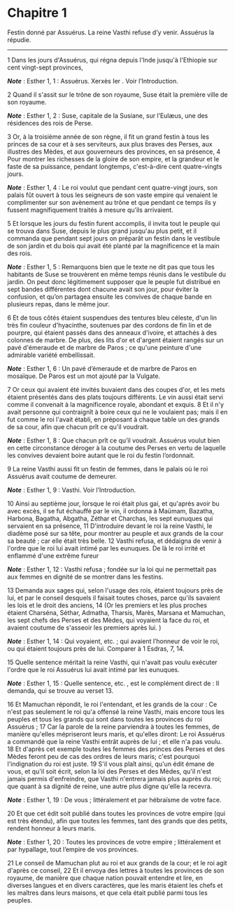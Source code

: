 # Chapitre 1

Festin donné par Assuérus.
La reine Vasthi refuse d’y venir.
Assuérus la répudie.

***

1 Dans les jours d'Assuérus, qui régna depuis l'Inde jusqu'à l'Ethiopie sur cent vingt-sept provinces,

***Note*** :  Esther 1, 1 : Assuérus. Xerxès Ier . Voir l’Introduction.

2 Quand il s'assit sur le trône de son royaume, Suse était la première ville de son royaume.

***Note*** :  Esther 1, 2 : Suse, capitale de la Susiane, sur l’Eulæus, une des résidences des rois de Perse.

3 Or, à la troisième année de son règne, il fit un grand festin à tous les princes de sa cour et à ses serviteurs, aux plus braves des Perses, aux illustres des Mèdes, et aux gouverneurs des provinces, en sa présence, 4 Pour montrer les richesses de la gloire de son empire, et la grandeur et le faste de sa puissance, pendant longtemps, c'est-à-dire cent quatre-vingts jours.

***Note*** :  Esther 1, 4 : Le roi voulut que pendant cent quatre-vingt jours, son palais fût ouvert à tous les seigneurs de son vaste empire qui venaient le complimenter sur son avènement au trône et que pendant ce temps ils y fussent magnifiquement traités à mesure qu’ils arrivaient.


5 Et lorsque les jours du festin furent accomplis, il invita tout le peuple qui se trouva dans Suse, depuis le plus grand jusqu'au plus petit, et il commanda que pendant sept jours on préparât un festin dans le vestibule de son jardin et du bois qui avait été planté par la magnificence et la main des rois.

***Note*** :  Esther 1, 5 : Remarquons bien que le texte ne dit pas que tous les habitants de Suse se trouvèrent en même temps réunis dans le vestibule du jardin. On peut donc légitimement supposer que le peuple fut distribué en sept bandes différentes dont chacune avait son jour, pour éviter la confusion, et qu’on partagea ensuite les convives de chaque bande en plusieurs repas, dans le même jour.

6 Et de tous côtés étaient suspendues des tentures bleu céleste, d'un lin très fin couleur d'hyacinthe, soutenues par des cordons de fin lin et de pourpre, qui étaient passés dans des anneaux d'ivoire, et attachés à des colonnes de marbre. De plus, des lits d'or et d'argent étaient rangés sur un pavé d'émeraude et de marbre de Paros ; ce qu'une peinture d'une admirable variété embellissait.

***Note*** :  Esther 1, 6 : Un pavé d’émeraude et de marbre de Paros en mosaïque. De Paros est un mot ajouté par la Vulgate.

7 Or ceux qui avaient été invités buvaient dans des coupes d'or, et les mets étaient présentés dans des plats toujours différents. Le vin aussi était servi comme il convenait à la magnificence royale, abondant et exquis. 8 Et il n'y avait personne qui contraignît à boire ceux qui ne le voulaient pas; mais il en fut comme le roi l'avait établi, en préposant à chaque table un des grands de sa cour, afin que chacun prît ce qu'il voudrait.

***Note*** :  Esther 1, 8 : Que chacun prît ce qu’il voudrait. Assuérus voulut bien en cette circonstance déroger à la coutume des Perses en vertu de laquelle les convives devaient boire autant que le roi du festin l’ordonnait.


9 La reine Vasthi aussi fit un festin de femmes, dans le palais où le roi Assuérus avait coutume de demeurer.

***Note*** :  Esther 1, 9 : Vasthi. Voir l’Introduction.

10 Ainsi au septième jour, lorsque le roi était plus gai, et qu'après avoir bu avec excès, il se fut échauffé par le vin, il ordonna à Maümam, Bazatha, Harbona, Bagatha, Abgatha, Zéthar et Charchas, les sept eunuques qui servaient en sa présence, 11 D'introduire devant le roi la reine Vasthi, le diadème posé sur sa tête, pour montrer au peuple et aux grands de la cour sa beauté ; car elle était très belle. 12 Vasthi refusa, et dédaigna de venir à l'ordre que le roi lui avait intimé par les eunuques. De là le roi irrité et enflammé d'une extrême fureur

***Note*** :  Esther 1, 12 : Vasthi refusa ; fondée sur la loi qui ne permettait pas aux femmes en dignité de se montrer dans les festins.


13 Demanda aux sages qui, selon l'usage des rois, étaient toujours près de lui, et par le conseil desquels il faisait toutes choses, parce qu'ils savaient les lois et le droit des anciens, 14 (Or les premiers et les plus proches étaient Charséna, Séthar, Admatha, Tharsis, Marès, Marsana et Mamuchan, les sept chefs des Perses et des Mèdes, qui voyaient la face du roi, et avaient coutume de s'asseoir les premiers après lui. )

***Note*** :  Esther 1, 14 : Qui voyaient, etc. ; qui avaient l’honneur de voir le roi, ou qui étaient toujours près de lui. Comparer à 1 Esdras, 7, 14.

15 Quelle sentence méritait la reine Vasthi, qui n'avait pas voulu exécuter l'ordre que le roi Assuérus lui avait intimé par les eunuques.

***Note*** :  Esther 1, 15 : Quelle sentence, etc. , est le complément direct de : Il demanda, qui se trouve au verset 13.

16 Et Mamuchan répondit, le roi l'entendant, et les grands de la cour : Ce n'est pas seulement le roi qu'a offensé la reine Vasthi, mais encore tous les peuples et tous les grands qui sont dans toutes les provinces du roi Assuérus ; 17 Car la parole de la reine parviendra à toutes les femmes, de manière qu'elles mépriseront leurs maris, et qu'elles diront: Le roi Assuérus a commandé que la reine Vasthi entrât auprès de lui ; et elle n'a pas voulu. 18 Et d'après cet exemple toutes les femmes des princes des Perses et des Mèdes feront peu de cas des ordres de leurs maris; c'est pourquoi l'indignation du roi est juste. 19 S'il vous plaît ainsi, qu'un édit émane de vous, et qu'il soit écrit, selon la loi des Perses et des Mèdes, qu'il n'est jamais permis d'enfreindre, que Vasthi n'entrera jamais plus auprès du roi; que quant à sa dignité de reine, une autre plus digne qu'elle la recevra.

***Note*** :  Esther 1, 19 : De vous ; littéralement et par hébraïsme de votre face.

20 Et que cet édit soit publié dans toutes les provinces de votre empire (qui est très étendu), afin que toutes les femmes, tant des grands que des petits, rendent honneur à leurs maris.

***Note*** :  Esther 1, 20 : Toutes les provinces de votre empire ; littéralement et par hypallage, tout l’empire de vos provinces.


21 Le conseil de Mamuchan plut au roi et aux grands de la cour; et le roi agit d'après ce conseil, 22 Et il envoya des lettres à toutes les provinces de son royaume, de manière que chaque nation pouvait entendre et lire, en diverses langues et en divers caractères, que les maris étaient les chefs et les maîtres dans leurs maisons, et que cela était publié parmi tous les peuples.


